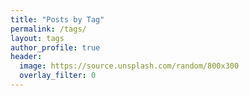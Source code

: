 ```yaml
---
title: "Posts by Tag"
permalink: /tags/
layout: tags
author_profile: true
header:
  image: https://source.unsplash.com/random/800x300
  overlay_filter: 0
---
```

